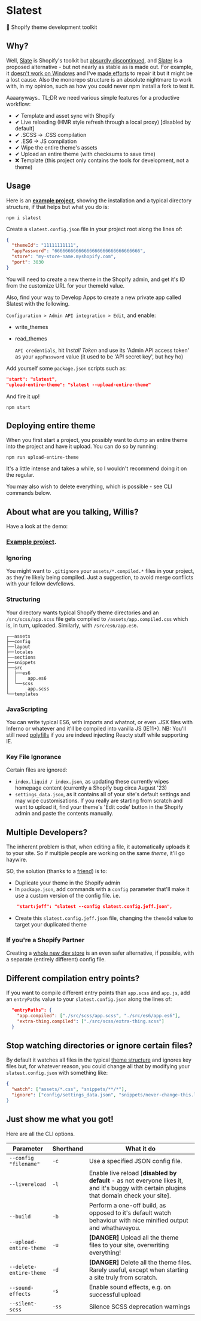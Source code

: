 # Slatest

🛒 Shopify theme development toolkit

## Why?

Well, [Slate](https://github.com/Shopify/slate/) is Shopify's toolkit but [absurdly discontinued](https://github.com/Shopify/slate/issues/1020), and [Slater](https://github.com/the-couch/slater) is a proposed alternative - but not nearly as stable as is made out. For example, it [doesn't work on Windows](https://github.com/the-couch/slater/issues/11) and I've [made efforts](https://github.com/the-couch/slater/pull/63) to repair it but it might be a lost cause. Also the monorepo structure is an absolute nightmare to work with, in my opinion, such as how you could never npm install a fork to test it.

Aaaanyways.. TL;DR we need various simple features for a productive workflow:

- ✔ Template and asset sync with Shopify
- ✔ Live reloading (HMR style refresh through a local proxy) [disabled by default]
- ✔ .SCSS -> .CSS compilation
- ✔ .ES6 -> JS compilation
- ✔ Wipe the entire theme's assets
- ✔ Upload an entire theme (with checksums to save time)
- ❌ Template (this project only contains the tools for development, not a theme)

## Usage

Here is an [**example project**](https://github.com/entozoon/slatest-example), showing the installation and a typical directory structure, if that helps but what you do is:

    npm i slatest

Create a `slatest.config.json` file in your project root along the lines of:

```json
{
  "themeId": "11111111111",
  "appPassword": "66666666666666666666666666666666",
  "store": "my-store-name.myshopify.com",
  "port": 3030
}
```

You will need to create a new theme in the Shopify admin, and get it's ID from the customize URL for your themeId value.

Also, find your way to Develop Apps to create a new private app called Slatest with the following.

`Configuration > Admin API integration > Edit`, and enable:

- write_themes
- read_themes

  `API credentials`, hit _Install Token_ and use its 'Admin API access token' as your `appPassword` value (it used to be 'API secret key', but hey ho)

Add yourself some `package.json` scripts such as:

```json
"start": "slatest",
"upload-entire-theme": "slatest --upload-entire-theme"
```

And fire it up!

    npm start

## Deploying entire theme

When you first start a project, you possibly want to dump an entire theme into the project and have it upload. You can do so by running:

    npm run upload-entire-theme

It's a little intense and takes a while, so I wouldn't recommend doing it on the regular.

You may also wish to delete everything, which is possible - see CLI commands below.

## About what are you talking, Willis?

Have a look at the demo:

### [Example project](https://github.com/entozoon/slatest-example).

### Ignoring

You might want to `.gitignore` your `assets/*.compiled.*` files in your project, as they're likely being compiled. Just a suggestion, to avoid merge conflicts with your fellow devfellows.

### Structuring

Your directory wants typical Shopify theme directories and an `/src/scss/app.scss` file gets compiled to `/assets/app.compiled.css` which is, in turn, uploaded. Similarly, with `/src/es6/app.es6`.

    ┌──assets
    ├──config
    ├──layout
    ├──locales
    ├──sections
    ├──snippets
    ├──src
    │  ├──es6
    │  │    app.es6
    │  └──scss
    │       app.scss
    └──templates

### JavaScripting

You can write typical ES6, with imports and whatnot, or even .JSX files with Inferno or whatever and it'll be compiled into vanilla JS (IE11+). NB: You'll still need [polyfills](https://polyfill.io/) if you are indeed injecting Reacty stuff while supporting IE.

### Key File Ignorance

Certain files are ignored:

- `index.liquid / index.json`, as updating these currently wipes homepage content (currently a Shopify bug circa August '23)
- `settings_data.json`, as it contains all of your site's default settings and may wipe customisations. If you really are starting from scratch and want to upload it, find your theme's 'Edit code' button in the Shopify admin and paste the contents manually.

## Multiple Developers?

The inherent problem is that, when editing a file, it automatically uploads it to your site. So if multiple people are working on the same _theme_, it'll go haywire.

SO, the solution (thanks to a [friend](https://github.com/chrisfoster78)) is to:

- Duplicate your theme in the Shopify admin
- In `package.json`, add commands with a `config` parameter that'll make it use a custom version of the config file. i.e.

```json
    "start:jeff": "slatest --config slatest.config.jeff.json",
```

- Create this `slatest.config.jeff.json` file, changing the `themeId` value to target your duplicated theme

### If you're a Shopify Partner

Creating a [whole new dev store](https://help.shopify.com/en/partners/dashboard/development-stores) is an even safer alternative, if possible, with a separate (entirely different) config file.

## Different compilation entry points?

If you want to compile different entry points than `app.scss` and `app.js`, add an `entryPaths` value to your `slatest.config.json` along the lines of:

```json
  "entryPaths": {
    "app.compiled": ["./src/scss/app.scss", "./src/es6/app.es6"],
    "extra-thing.compiled": ["./src/scss/extra-thing.scss"]
  }
```

## Stop watching directories or ignore certain files?

By default it watches all files in the typical [theme structure](https://shopify.dev/tutorials/develop-theme-templates) and ignores key files but, for whatever reason, you could change all that by modifying your `slatest.config.json` with something like:

```json
{
  "watch": ["assets/*.css", "snippets/**/*"],
  "ignore": ["config/settings_data.json", "snippets/never-change-this.liquid]
}
```

## Just show me what you got!

Here are all the CLI options.

| Parameter               | Shorthand | What it do                                                                                                                                |
| ----------------------- | --------- | ----------------------------------------------------------------------------------------------------------------------------------------- |
| `--config "filename"`   | `-c`      | Use a specified JSON config file.                                                                                                         |
| `--livereload`          | `-l`      | Enable live reload [**disabled by default** - as not everyone likes it, and it's buggy with certain plugins that domain check your site]. |
| `--build`               | `-b`      | Perform a one-off build, as opposed to it's default watch behaviour with nice minified output and whathaveyou.                            |
| `--upload-entire-theme` | `-u`      | **[DANGER]** Upload all the theme files to your site, overwriting everything!                                                             |
| `--delete-entire-theme` | `-d`      | **[DANGER]** Delete all the theme files. Rarely useful, except when starting a site truly from scratch.                                   |
| `--sound-effects`       | `-s`      | Enable sound effects, e.g. on successful upload                                                                                           |
| `--silent-scss`       | `-ss`      | Silence SCSS deprecation warnings                                                                                          |
